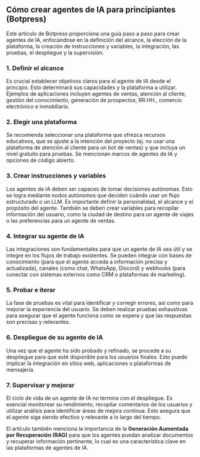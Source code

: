

## Cómo crear agentes de IA para principiantes (Botpress)

Este artículo de Botpress proporciona una guía paso a paso para crear agentes de IA, enfocándose en la definición del alcance, la elección de la plataforma, la creación de instrucciones y variables, la integración, las pruebas, el despliegue y la supervisión.

### 1. Definir el alcance

Es crucial establecer objetivos claros para el agente de IA desde el principio. Esto determinará sus capacidades y la plataforma a utilizar. Ejemplos de aplicaciones incluyen agentes de ventas, atención al cliente, gestión del conocimiento, generación de prospectos, RR.HH., comercio electrónico e inmobiliario.

### 2. Elegir una plataforma

Se recomienda seleccionar una plataforma que ofrezca recursos educativos, que se ajuste a la intención del proyecto (ej. no usar una plataforma de atención al cliente para un bot de ventas) y que incluya un nivel gratuito para pruebas. Se mencionan marcos de agentes de IA y opciones de código abierto.

### 3. Crear instrucciones y variables

Los agentes de IA deben ser capaces de tomar decisiones autónomas. Esto se logra mediante nodos autónomos que deciden cuándo usar un flujo estructurado o un LLM. Es importante definir la personalidad, el alcance y el propósito del agente. También se deben crear variables para recopilar información del usuario, como la ciudad de destino para un agente de viajes o las preferencias para un agente de ventas.

### 4. Integrar su agente de IA

Las integraciones son fundamentales para que un agente de IA sea útil y se integre en los flujos de trabajo existentes. Se pueden integrar con bases de conocimiento (para que el agente acceda a información precisa y actualizada), canales (como chat, WhatsApp, Discord) y webhooks (para conectar con sistemas externos como CRM o plataformas de marketing).

### 5. Probar e iterar

La fase de pruebas es vital para identificar y corregir errores, así como para mejorar la experiencia del usuario. Se deben realizar pruebas exhaustivas para asegurar que el agente funciona como se espera y que las respuestas son precisas y relevantes.

### 6. Despliegue de su agente de IA

Una vez que el agente ha sido probado y refinado, se procede a su despliegue para que esté disponible para los usuarios finales. Esto puede implicar la integración en sitios web, aplicaciones o plataformas de mensajería.

### 7. Supervisar y mejorar

El ciclo de vida de un agente de IA no termina con el despliegue. Es esencial monitorear su rendimiento, recopilar comentarios de los usuarios y utilizar análisis para identificar áreas de mejora continua. Esto asegura que el agente siga siendo efectivo y relevante a lo largo del tiempo.

El artículo también menciona la importancia de la **Generación Aumentada por Recuperación (RAG)** para que los agentes puedan analizar documentos y recuperar información pertinente, lo cual es una característica clave en las plataformas de agentes de IA.

